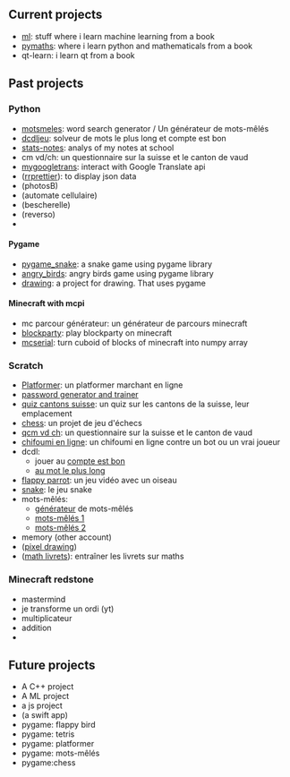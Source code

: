 ## Current projects

* [ml](https://github.com/RadoTheProgrammer/ml): stuff where i learn machine learning from a book
* [pymaths](https://github.com/RadoTheProgrammer/pymaths): where i learn python and mathematicals from a book
* qt-learn: i learn qt from a book

## Past projects

### Python

* [motsmeles](https://github.com/RadoTheProgrammer/motsmeles): word search generator / Un générateur de mots-mêlés
* [dcdljeu](https://github.com/RadoTheProgrammer/dcdljeu): solveur de mots le plus long et compte est bon
* [stats-notes](https://github.com/RadoTheProgrammer/stats-notes): analys of my notes at school
* cm vd/ch: un questionnaire sur la suisse et le canton de vaud
* [mygoogletrans](https://github.com/RadoTheProgrammer/mygoogletrans): interact with Google Translate api
* ([rrprettier](https://github.com/RadoTheProgrammer/rrprettier)): to display json data
* (photosB)
* (automate cellulaire)
* (bescherelle)
* (reverso)
* 

#### Pygame

* [pygame_snake](https://github.com/RadoTheProgrammer/pygame_snake): a snake game using pygame library
* [angry_birds](https://github.com/RadoTheProgrammer/angry_birds): angry birds game using pygame library
* [drawing](https://github.com/RadoTheProgrammer/drawing): a project for drawing. That uses pygame

#### Minecraft with mcpi

* mc parcour générateur: un générateur de parcours minecraft
* [blockparty](https://github.com/RadoTheProgrammer/blockparty): play blockparty on minecraft
* [mcserial](https://github.com/RadoTheProgrammer/mcserial): turn cuboid of blocks of minecraft into numpy array

### Scratch

* [Platformer](https://scratch.mit.edu/projects/406263686/): un platformer marchant en ligne
* [password generator and trainer](https://scratch.mit.edu/projects/883740304/)
* [quiz cantons suisse](https://scratch.mit.edu/studios/28908446): un quiz sur les cantons de la suisse, leur emplacement
* [chess](https://scratch.mit.edu/projects/383801200/): un projet de jeu d'échecs
* [qcm vd ch](https://scratch.mit.edu/projects/405656022/): un questionnaire sur la suisse et le canton de vaud
* [chifoumi en ligne](https://scratch.mit.edu/projects/549905681/): un chifoumi en ligne contre un bot ou un vrai joueur
* dcdl:
  * jouer au [compte est bon](https://scratch.mit.edu/projects/529613029/)
  * [au mot le plus long](https://scratch.mit.edu/projects/537035213/)
* [flappy parrot](https://scratch.mit.edu/projects/401732469/): un jeu vidéo avec un oiseau
* [snake](https://scratch.mit.edu/projects/404768688/): le jeu snake
* mots-mêlés:
  * [générateur](https://scratch.mit.edu/projects/415092068) de mots-mêlés
  * [mots-mêlés 1](https://scratch.mit.edu/projects/413663830)
  * [mots-mêlés 2](https://cdn2.scratch.mit.edu/get_image/project/513486094_480x360.png)
* memory (other account)
* ([pixel drawing](https://scratch.mit.edu/projects/316797458/))
* ([math livrets](https://scratch.mit.edu/projects/328774701/)): entraîner les livrets sur maths

### Minecraft redstone

* mastermind
* je transforme un ordi (yt)
* multiplicateur
* addition
* 

## Future projects

* A C++ project
* A ML project
* a js project
* (a swift app)
* pygame: flappy bird
* pygame: tetris
* pygame: platformer
* pygame: mots-mêlés
* pygame:chess
